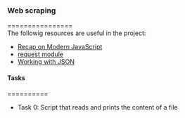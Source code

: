 ### Web scraping    
================    
The followig resources are useful in the project:     
* [Recap on Modern JavaScript](https://github.com/mbeaudru/modern-js-cheatsheet)   
* [request module](https://github.com/request/request)   
* [Working with JSON](https://developer.mozilla.org/en-US/docs/Learn/JavaScript/Objects/JSON)   

#### Tasks    
==========     
* Task 0: Script that reads and prints the content of a file 
